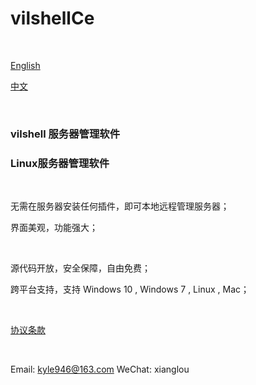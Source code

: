 # vilshellCe

<br />

[English](./README.md)

[中文](./README_zhCn.md)

<br />

### vilshell 服务器管理软件

### Linux服务器管理软件

<br />


无需在服务器安装任何插件，即可本地远程管理服务器；

界面美观，功能强大；

<br />



源代码开放，安全保障，自由免费；

跨平台支持，支持 Windows 10  , Windows 7 , Linux , Mac；


<br />



[协议条款](./License.txt)



<br />

Email: kyle946@163.com
WeChat: xianglou

<br />
